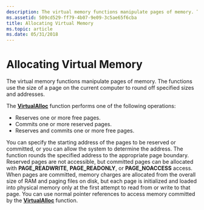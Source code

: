 ```yaml
---
description: The virtual memory functions manipulate pages of memory. The functions use the size of a page on the current computer to round off specified sizes and addresses.
ms.assetid: 509cd529-ff79-4b07-9e09-3c5ae65f6cba
title: Allocating Virtual Memory
ms.topic: article
ms.date: 05/31/2018
---
```


# Allocating Virtual Memory

The virtual memory functions manipulate pages of memory. The functions use the size of a page on the current computer to round off specified sizes and addresses.

The [**VirtualAlloc**](/windows/win32/api/memoryapi/nf-memoryapi-virtualalloc) function performs one of the following operations:

-   Reserves one or more free pages.
-   Commits one or more reserved pages.
-   Reserves and commits one or more free pages.

You can specify the starting address of the pages to be reserved or committed, or you can allow the system to determine the address. The function rounds the specified address to the appropriate page boundary. Reserved pages are not accessible, but committed pages can be allocated with **PAGE\_READWRITE**, **PAGE\_READONLY**, or **PAGE\_NOACCESS** access. When pages are committed, memory charges are allocated from the overall size of RAM and paging files on disk, but each page is initialized and loaded into physical memory only at the first attempt to read from or write to that page. You can use normal pointer references to access memory committed by the [**VirtualAlloc**](/windows/win32/api/memoryapi/nf-memoryapi-virtualalloc) function.

 

 
